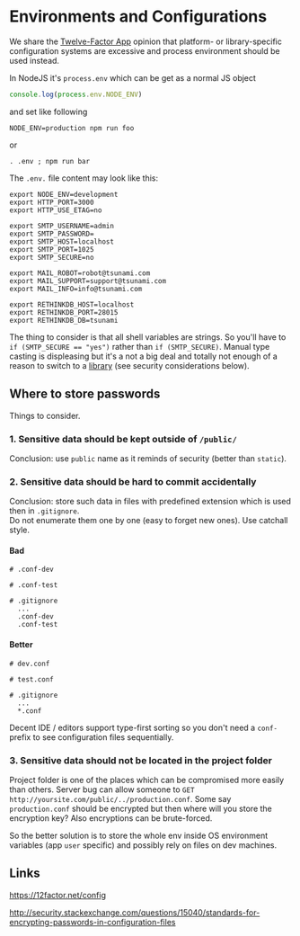 # Environments and Configurations

We share the [Twelve-Factor App](https://12factor.net/config) opinion that platform- or library-specific configuration 
systems are excessive and process environment should be used instead.

In NodeJS it's `process.env` which can be get as a normal JS object 

```js
console.log(process.env.NODE_ENV)
```

and set like following

```
NODE_ENV=production npm run foo
```

or

```
. .env ; npm run bar
```

The `.env.` file content may look like this:

```
export NODE_ENV=development
export HTTP_PORT=3000
export HTTP_USE_ETAG=no

export SMTP_USERNAME=admin
export SMTP_PASSWORD=
export SMTP_HOST=localhost
export SMTP_PORT=1025
export SMTP_SECURE=no

export MAIL_ROBOT=robot@tsunami.com
export MAIL_SUPPORT=support@tsunami.com
export MAIL_INFO=info@tsunami.com

export RETHINKDB_HOST=localhost
export RETHINKDB_PORT=28015
export RETHINKDB_DB=tsunami
```

The thing to consider is that all shell variables are strings. 
So you'll have to `if (SMTP_SECURE == "yes")` rather than `if (SMTP_SECURE)`.
Manual type casting is displeasing but it's a not a big deal and totally not enough
of a reason to switch to a [library](https://github.com/hapijs/confidence) (see security considerations below).

## Where to store passwords

Things to consider.

### 1. Sensitive data should be kept outside of `/public/`

Conclusion: use `public` name as it reminds of security (better than `static`).

### 2. Sensitive data should be hard to commit accidentally

Conclusion: store such data in files with predefined extension which is used then in `.gitignore`.<br/>
Do not enumerate them one by one (easy to forget new ones). Use catchall style.<br/>

#### Bad

```
# .conf-dev

# .conf-test

# .gitignore
  ...
  .conf-dev
  .conf-test
```

#### Better

```
# dev.conf

# test.conf

# .gitignore
  ...
  *.conf
```

Decent IDE / editors support type-first sorting so you don't need a `conf-` prefix to see configuration files sequentially.

### 3. Sensitive data should not be located in the project folder

Project folder is one of the places which can be compromised more easily than others.
Server bug can allow someone to `GET http://yoursite.com/public/../production.conf`.
Some say `production.conf` should be encrypted but then where will you store the encryption key?
Also encryptions can be brute-forced.

So the better solution is to store the whole env inside OS environment variables (app `user` specific) and 
possibly rely on files on dev machines.

## Links

https://12factor.net/config

http://security.stackexchange.com/questions/15040/standards-for-encrypting-passwords-in-configuration-files

